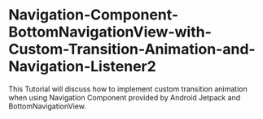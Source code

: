 # Navigation-Component-BottomNavigationView-with-Custom-Transition-Animation-and-Navigation-Listener2
This Tutorial will discuss how to implement custom transition animation when using Navigation Component provided by Android Jetpack and BottomNavigationView.
